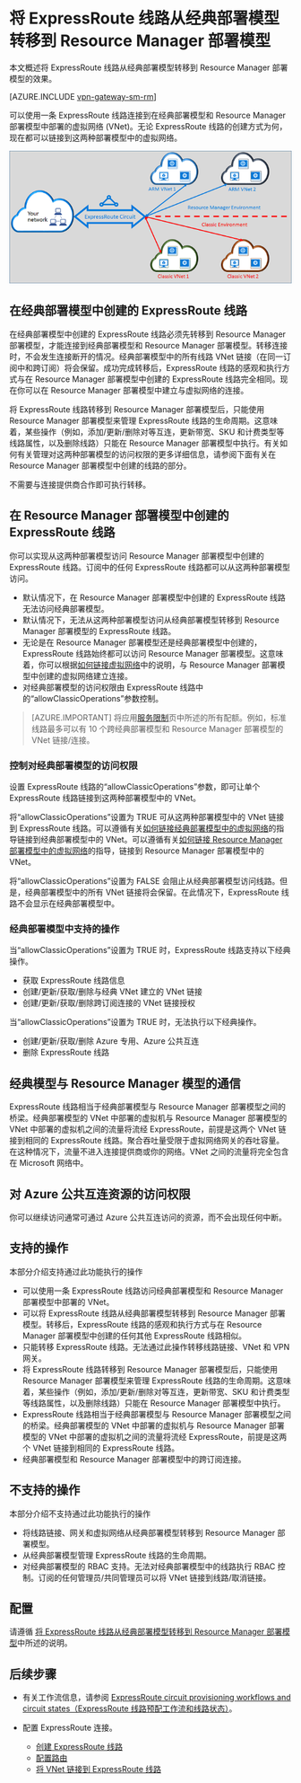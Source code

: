 <properties
   pageTitle="将 ExpressRoute 线路从经典部署模型转移到 Resource Manager 部署模型 | Azure"
   description="本页概述桥接经典部署模型与 Resource Manager 部署模型时所要了解的知识。"
   documentationCenter="na"
   services="expressroute"
   authors="ganesr"
   manager="carmonm"
   editor=""/>
<tags
   ms.service="expressroute"
   ms.date="04/01/2016"
   wacn.date="05/16/2016"/>

# 将 ExpressRoute 线路从经典部署模型转移到 Resource Manager 部署模型

本文概述将 ExpressRoute 线路从经典部署模型转移到 Resource Manager 部署模型的效果。

[AZURE.INCLUDE [vpn-gateway-sm-rm](../includes/vpn-gateway-sm-rm-include.md)]

可以使用一条 ExpressRoute 线路连接到在经典部署模型和 Resource Manager 部署模型中部署的虚拟网络 (VNet)。无论 ExpressRoute 线路的创建方式为何，现在都可以链接到这两种部署模型中的虚拟网络。

![](./media/expressroute-move/expressroute-move-1.png)

## 在经典部署模型中创建的 ExpressRoute 线路

在经典部署模型中创建的 ExpressRoute 线路必须先转移到 Resource Manager 部署模型，才能连接到经典部署模型和 Resource Manager 部署模型。转移连接时，不会发生连接断开的情况。经典部署模型中的所有线路 VNet 链接（在同一订阅中和跨订阅）将会保留。成功完成转移后，ExpressRoute 线路的感观和执行方式与在 Resource Manager 部署模型中创建的 ExpressRoute 线路完全相同。现在你可以在 Resource Manager 部署模型中建立与虚拟网络的连接。

将 ExpressRoute 线路转移到 Resource Manager 部署模型后，只能使用 Resource Manager 部署模型来管理 ExpressRoute 线路的生命周期。这意味着，某些操作（例如，添加/更新/删除对等互连，更新带宽、SKU 和计费类型等线路属性，以及删除线路）只能在 Resource Manager 部署模型中执行。有关如何有关管理对这两种部署模型的访问权限的更多详细信息，请参阅下面有关在 Resource Manager 部署模型中创建的线路的部分。

不需要与连接提供商合作即可执行转移。

## 在 Resource Manager 部署模型中创建的 ExpressRoute 线路

你可以实现从这两种部署模型访问 Resource Manager 部署模型中创建的 ExpressRoute 线路。订阅中的任何 ExpressRoute 线路都可以从这两种部署模型访问。

- 默认情况下，在 Resource Manager 部署模型中创建的 ExpressRoute 线路无法访问经典部署模型。
- 默认情况下，无法从这两种部署模型访问从经典部署模型转移到 Resource Manager 部署模型的 ExpressRoute 线路。
- 无论是在 Resource Manager 部署模型还是经典部署模型中创建的，ExpressRoute 线路始终都可以访问 Resource Manager 部署模型。这意味着，你可以根据[如何链接虚拟网络](/documentation/articles/expressroute-howto-linkvnet-arm)中的说明，与 Resource Manager 部署模型中创建的虚拟网络建立连接。 
- 对经典部署模型的访问权限由 ExpressRoute 线路中的“allowClassicOperations”参数控制。 

>[AZURE.IMPORTANT] 将应用[服务限制](/documentation/articles/azure-subscription-service-limits)页中所述的所有配额。例如，标准线路最多可以有 10 个跨经典部署模型和 Resource Manager 部署模型的 VNet 链接/连接。


### 控制对经典部署模型的访问权限

设置 ExpressRoute 线路的“allowClassicOperations”参数，即可让单个 ExpressRoute 线路链接到这两种部署模型中的 VNet。

将“allowClassicOperations”设置为 TRUE 可从这两种部署模型中的 VNet 链接到 ExpressRoute 线路。可以遵循有关[如何链接经典部署模型中的虚拟网络](/documentation/articles/expressroute-howto-linkvnet-classic)的指导链接到经典部署模型中的 VNet。可以遵循有关[如何链接 Resource Manager 部署模型中的虚拟网络](/documentation/articles/expressroute-howto-linkvnet-arm)的指导，链接到 Resource Manager 部署模型中的 VNet。

将“allowClassicOperations”设置为 FALSE 会阻止从经典部署模型访问线路。但是，经典部署模型中的所有 VNet 链接将会保留。在此情况下，ExpressRoute 线路不会显示在经典部署模型中。

### 经典部署模型中支持的操作

当“allowClassicOperations”设置为 TRUE 时，ExpressRoute 线路支持以下经典操作。

 - 获取 ExpressRoute 线路信息
 - 创建/更新/获取/删除与经典 VNet 建立的 VNet 链接
 - 创建/更新/获取/删除跨订阅连接的 VNet 链接授权

当“allowClassicOperations”设置为 TRUE 时，无法执行以下经典操作。

 - 创建/更新/获取/删除 Azure 专用、Azure 公共互连
 - 删除 ExpressRoute 线路

## 经典模型与 Resource Manager 模型的通信

ExpressRoute 线路相当于经典部署模型与 Resource Manager 部署模型之间的桥梁。经典部署模型的 VNet 中部署的虚拟机与 Resource Manager 部署模型的 VNet 中部署的虚拟机之间的流量将流经 ExpressRoute，前提是这两个 VNet 链接到相同的 ExpressRoute 线路。聚合吞吐量受限于虚拟网络网关的吞吐容量。在这种情况下，流量不进入连接提供商或你的网络。VNet 之间的流量将完全包含在 Microsoft 网络中。

## 对 Azure 公共互连资源的访问权限

你可以继续访问通常可通过 Azure 公共互连访问的资源，而不会出现任何中断。

## 支持的操作

本部分介绍支持通过此功能执行的操作

 - 可以使用一条 ExpressRoute 线路访问经典部署模型和 Resource Manager 部署模型中部署的 VNet。
 - 可以将 ExpressRoute 线路从经典部署模型转移到 Resource Manager 部署模型。转移后，ExpressRoute 线路的感观和执行方式与在 Resource Manager 部署模型中创建的任何其他 ExpressRoute 线路相似。
 - 只能转移 ExpressRoute 线路。无法通过此操作转移线路链接、VNet 和 VPN 网关。
 - 将 ExpressRoute 线路转移到 Resource Manager 部署模型后，只能使用 Resource Manager 部署模型来管理 ExpressRoute 线路的生命周期。这意味着，某些操作（例如，添加/更新/删除对等互连，更新带宽、SKU 和计费类型等线路属性，以及删除线路）只能在 Resource Manager 部署模型中执行。
 - ExpressRoute 线路相当于经典部署模型与 Resource Manager 部署模型之间的桥梁。经典部署模型的 VNet 中部署的虚拟机与 Resource Manager 部署模型的 VNet 中部署的虚拟机之间的流量将流经 ExpressRoute，前提是这两个 VNet 链接到相同的 ExpressRoute 线路。 
 - 经典部署模型和 Resource Manager 部署模型中的跨订阅连接。

## 不支持的操作

本部分介绍不支持通过此功能执行的操作

 - 将线路链接、网关和虚拟网络从经典部署模型转移到 Resource Manager 部署模型。
 - 从经典部署模型管理 ExpressRoute 线路的生命周期。
 - 对经典部署模型的 RBAC 支持。无法对经典部署模型中的线路执行 RBAC 控制。订阅的任何管理员/共同管理员可以将 VNet 链接到线路/取消链接。

## 配置

请遵循 [将 ExpressRoute 线路从经典部署模型转移到 Resource Manager 部署模型](/documentation/articles/expressroute-howto-move-arm)中所述的说明。

## 后续步骤

- 有关工作流信息，请参阅 [ExpressRoute circuit provisioning workflows and circuit states（ExpressRoute 线路预配工作流和线路状态）](/documentation/articles/expressroute-workflows)。
- 配置 ExpressRoute 连接。

	- [创建 ExpressRoute 线路](/documentation/articles/expressroute-howto-circuit-arm)
	- [配置路由](/documentation/articles/expressroute-howto-routing-arm)
	- [将 VNet 链接到 ExpressRoute 线路](/documentation/articles/expressroute-howto-linkvnet-arm)

<!---HONumber=Mooncake_0509_2016-->